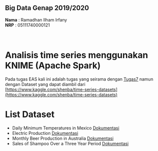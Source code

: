 ## Big Data Genap 2019/2020

**Nama**  : Ramadhan Ilham Irfany<br>
**NRP**   : 05111740000121<br><br><br>

# Analisis time series menggunakan KNIME (Apache Spark)

Pada tugas EAS kali ini adalah tugas yang seirama dengan [Tugas7](https://github.com/rmdhnilham/big-data/tree/master/Tugas7) namun dengan Dataset yang dapat diambil dari [https://www.kaggle.com/shenba/time-series-datasets](https://www.kaggle.com/shenba/time-series-datasets)

# List Dataset

- Daily Minimum Temperatures in Mexico
[Dokumentasi](https://github.com/rmdhnilham/big-data/tree/master/EAS/Daily%20Minimum%20Temperatures%20in%20Mexico)
- Electric Production
[Dokumentasi](https://github.com/rmdhnilham/big-data/tree/master/EAS/Electric%20Production)
- Monthly Beer Production in Australia
[Dokumentasi](https://github.com/rmdhnilham/big-data/tree/master/EAS/Monthly%20Beer%20Production%20in%20Australia)
- Sales of Shampoo Over a Three Year Period
[Dokumentasi](https://github.com/rmdhnilham/big-data/tree/master/EAS/Sales%20of%20Shampoo%20Over%20a%20Three%20Year%20Period)

